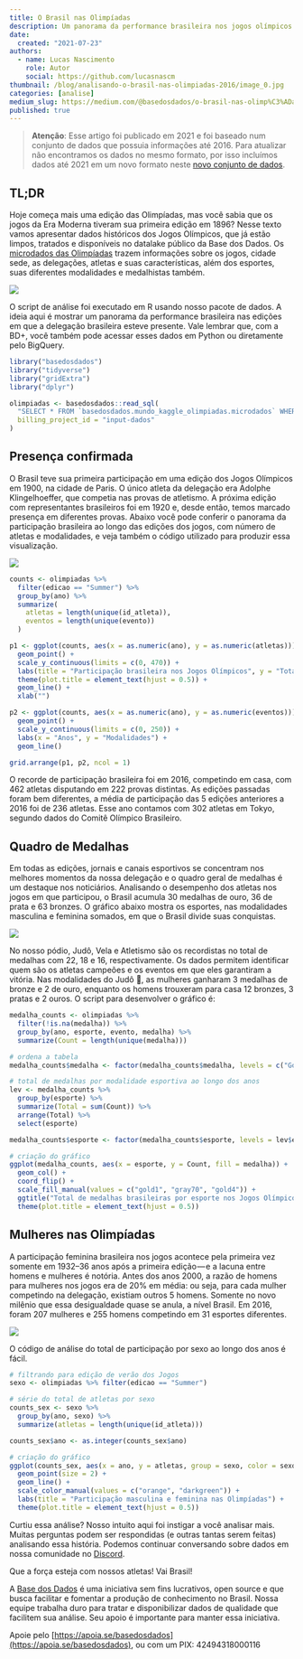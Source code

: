 ```yaml
---
title: O Brasil nas Olimpíadas
description: Um panorama da performance brasileira nos jogos olímpicos ao longo dos anos
date:
  created: "2021-07-23"
authors:
  - name: Lucas Nascimento
    role: Autor
    social: https://github.com/lucasnascm
thumbnail: /blog/analisando-o-brasil-nas-olimpiadas-2016/image_0.jpg
categories: [analise]
medium_slug: https://medium.com/@basedosdados/o-brasil-nas-olimp%C3%ADadas-2a3f9960cc69
published: true
---
```


> **Atenção**: Esse artigo foi publicado em 2021 e foi baseado num conjunto de dados que possuia informações até 2016. Para atualizar não encontramos os dados no mesmo formato, por isso incluímos dados até 2021 em um novo formato neste [novo conjunto de dados](https://basedosdados.org/dataset/62f8cb83-ac37-48be-874b-b94dd92d3e2b?table=567b1ccd-d8c2-4616-bacb-cf5c0e7b8d89).

## TL;DR
Hoje começa mais uma edição das Olimpíadas, mas você sabia que os jogos da Era Moderna tiveram sua primeira edição em 1896? Nesse texto vamos apresentar dados históricos dos Jogos Olímpicos, que já estão limpos, tratados e disponíveis no datalake público da Base dos Dados. Os [microdados das Olimpíadas](/dataset/62f8cb83-ac37-48be-874b-b94dd92d3e2b?table=567b1ccd-d8c2-4616-bacb-cf5c0e7b8d89) trazem informações sobre os jogos, cidade sede, as delegações, atletas e suas características, além dos esportes, suas diferentes modalidades e medalhistas também.

<Image src="/blog/analisando-o-brasil-nas-olimpiadas-2016/image_0.jpg"/>

O script de análise foi executado em R usando nosso pacote de dados. A ideia aqui é mostrar um panorama da performance brasileira nas edições em que a delegação brasileira esteve presente. Vale lembrar que, com a BD+, você também pode acessar esses dados em Python ou diretamente pelo BigQuery.

```r
library("basedosdados")
library("tidyverse")
library("gridExtra")
library("dplyr")

olimpiadas <- basedosdados::read_sql(
  "SELECT * FROM `basedosdados.mundo_kaggle_olimpiadas.microdados` WHERE delegacao = 'BRA'",
  billing_project_id = "input-dados"
)
```

## Presença confirmada

O Brasil teve sua primeira participação em uma edição dos Jogos Olímpicos em 1900, na cidade de Paris. O único atleta da delegação era Adolphe Klingelhoeffer, que competia nas provas de atletismo. A próxima edição com representantes brasileiros foi em 1920 e, desde então, temos marcado presença em diferentes provas. Abaixo você pode conferir o panorama da participação brasileira ao longo das edições dos jogos, com número de atletas e modalidades, e veja também o código utilizado para produzir essa visualização.

<Image src="/blog/analisando-o-brasil-nas-olimpiadas-2016/image_1.png"/>

```r
counts <- olimpiadas %>%
  filter(edicao == "Summer") %>%
  group_by(ano) %>%
  summarize(
    atletas = length(unique(id_atleta)),
    eventos = length(unique(evento))
  )

p1 <- ggplot(counts, aes(x = as.numeric(ano), y = as.numeric(atletas))) +
  geom_point() +
  scale_y_continuous(limits = c(0, 470)) +
  labs(title = "Participação brasileira nos Jogos Olímpicos", y = "Total de atletas") +
  theme(plot.title = element_text(hjust = 0.5)) +
  geom_line() +
  xlab("")

p2 <- ggplot(counts, aes(x = as.numeric(ano), y = as.numeric(eventos))) +
  geom_point() +
  scale_y_continuous(limits = c(0, 250)) +
  labs(x = "Anos", y = "Modalidades") +
  geom_line()

grid.arrange(p1, p2, ncol = 1)
```

O recorde de participação brasileira foi em 2016, competindo em casa, com 462 atletas disputando em 222 provas distintas. As edições passadas foram bem diferentes, a média de participação das 5 edições anteriores a 2016 foi de 236 atletas. Esse ano contamos com 302 atletas em Tokyo, segundo dados do Comitê Olímpico Brasileiro.

## Quadro de Medalhas

Em todas as edições, jornais e canais esportivos se concentram nos melhores momentos da nossa delegação e o quadro geral de medalhas é um destaque nos noticiários. Analisando o desempenho dos atletas nos jogos em que participou, o Brasil acumula 30 medalhas de ouro, 36 de prata e 63 bronzes. O gráfico abaixo mostra os esportes, nas modalidades masculina e feminina somados, em que o Brasil divide suas conquistas.

<Image src="/blog/analisando-o-brasil-nas-olimpiadas-2016/image_2.png"/>

No nosso pódio, Judô, Vela e Atletismo são os recordistas no total de medalhas com 22, 18 e 16, respectivamente. Os dados permitem identificar quem são os atletas campeões e os eventos em que eles garantiram a vitória. Nas modalidades do Judô 🥋, as mulheres ganharam 3 medalhas de bronze e 2 de ouro, enquanto os homens trouxeram para casa 12 bronzes, 3 pratas e 2 ouros. O script para desenvolver o gráfico é:

```r
medalha_counts <- olimpiadas %>%
  filter(!is.na(medalha)) %>%
  group_by(ano, esporte, evento, medalha) %>%
  summarize(Count = length(unique(medalha)))

# ordena a tabela
medalha_counts$medalha <- factor(medalha_counts$medalha, levels = c("Gold", "Silver", "Bronze"))

# total de medalhas por modalidade esportiva ao longo dos anos
lev <- medalha_counts %>%
  group_by(esporte) %>%
  summarize(Total = sum(Count)) %>%
  arrange(Total) %>%
  select(esporte)

medalha_counts$esporte <- factor(medalha_counts$esporte, levels = lev$esporte)

# criação do gráfico
ggplot(medalha_counts, aes(x = esporte, y = Count, fill = medalha)) +
  geom_col() +
  coord_flip() +
  scale_fill_manual(values = c("gold1", "gray70", "gold4")) +
  ggtitle("Total de medalhas brasileiras por esporte nos Jogos Olímpicos") +
  theme(plot.title = element_text(hjust = 0.5))
```

## Mulheres nas Olimpíadas

A participação feminina brasileira nos jogos acontece pela primeira vez somente em 1932–36 anos após a primeira edição — e a lacuna entre homens e mulheres é notória. Antes dos anos 2000, a razão de homens para mulheres nos jogos era de 20% em média: ou seja, para cada mulher competindo na delegação, existiam outros 5 homens. Somente no novo milênio que essa desigualdade quase se anula, a nível Brasil. Em 2016, foram 207 mulheres e 255 homens competindo em 31 esportes diferentes.

<Image src="/blog/analisando-o-brasil-nas-olimpiadas-2016/image_3.png"/>

O código de análise do total de participação por sexo ao longo dos anos é fácil.

```r
# filtrando para edição de verão dos Jogos
sexo <- olimpiadas %>% filter(edicao == "Summer")

# série do total de atletas por sexo
counts_sex <- sexo %>%
  group_by(ano, sexo) %>%
  summarize(atletas = length(unique(id_atleta)))

counts_sex$ano <- as.integer(counts_sex$ano)

# criação do gráfico
ggplot(counts_sex, aes(x = ano, y = atletas, group = sexo, color = sexo)) +
  geom_point(size = 2) +
  geom_line() +
  scale_color_manual(values = c("orange", "darkgreen")) +
  labs(title = "Participação masculina e feminina nas Olimpíadas") +
  theme(plot.title = element_text(hjust = 0.5))
```

Curtiu essa análise? Nosso intuito aqui foi instigar a você analisar mais. Muitas perguntas podem ser respondidas (e outras tantas serem feitas) analisando essa história. Podemos continuar conversando sobre dados em nossa comunidade no [Discord](https://discord.com/invite/huKWpsVYx4).

Que a força esteja com nossos atletas! Vai Brasil!

A [Base dos Dados](/) é uma iniciativa sem fins lucrativos, open source e que busca facilitar e fomentar a produção de conhecimento no Brasil. Nossa equipe trabalha duro para tratar e disponibilizar dados de qualidade que facilitem sua análise. Seu apoio é importante para manter essa iniciativa.

Apoie pelo [https://apoia.se/basedosdados](https://apoia.se/basedosdados), ou com um PIX: 42494318000116
